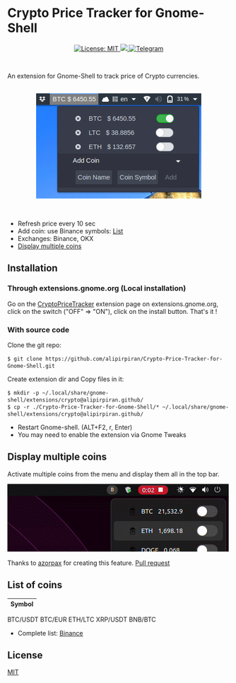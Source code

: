 # Crypto Price Tracker for Gnome-Shell

<p align="center">
 <a href="https://github.com/alipirpiran/Crypto-Price-Tracker-for-Gnome-Shell/blob/master/LICENSE">
  <img alt="License: MIT" src="https://img.shields.io/badge/License-MIT-yellow.svg">
 </a>
 <a href="https://github.com/alipirpiran/Crypto-Price-Tracker-for-Gnome-Shell">
  <img src="https://badges.frapsoft.com/os/v2/open-source.png?v=103">
 </a>
 <a href="https://t.me/mralpr">
  <img src="https://img.shields.io/badge/Chat%20on-telegram-blue" alt="Telegram">
  </a>
 </p>
 <br />
 
An extension for Gnome-Shell to track price of Crypto currencies.
<br />
<br />
<p align="center">
 <img src="https://github.com/alipirpiran/Crypto-Price-Tracker-for-Gnome-Shell/blob/screenshots/scrcrypto.png?raw=true" alt="Screenshot">
 </p>
 
 <br />
 
* Refresh price every 10 sec
* Add coin: use Binance symbols: [List](#list-of-coins)
* Exchanges: Binance, OKX
* [Display multiple coins](#display-multiple-coins)

## Installation

### Through extensions.gnome.org (Local installation)

Go on the [CryptoPriceTracker](https://extensions.gnome.org/extension/2817/crypto-price-tracker/) extension page on extensions.gnome.org, click on the switch ("OFF" => "ON"), click on the install button. That's it !

### With source code

Clone the git repo:

    $ git clone https://github.com/alipirpiran/Crypto-Price-Tracker-for-Gnome-Shell.git

Create extension dir and Copy files in it:

    $ mkdir -p ~/.local/share/gnome-shell/extensions/crypto@alipirpiran.github/
    $ cp -r ./Crypto-Price-Tracker-for-Gnome-Shell/* ~/.local/share/gnome-shell/extensions/crypto@alipirpiran.github/

- Restart Gnome-shell. (ALT+F2, r, Enter)
- You may need to enable the extension via Gnome Tweaks

## Display multiple coins 
Activate multiple coins from the menu and display them all in the top bar.  
  
<img src="https://github.com/alipirpiran/Crypto-Price-Tracker-for-Gnome-Shell/raw/screenshots/multicoin.gif">

Thanks to [azorpax](https://github.com/azorpax) for creating this feature. [Pull request](https://github.com/alipirpiran/Crypto-Price-Tracker-for-Gnome-Shell/pull/10#issue-1351086191)

## List of coins

| Symbol |
| ------ |
BTC/USDT
BTC/EUR
ETH/LTC
XRP/USDT
BNB/BTC

- Complete list: [Binance](https://www.binance.com/indexSpa.html)

## License

[MIT](https://github.com/alipirpiran/Crypto-Price-Tracker-for-Gnome-Shell/blob/master/LICENSE)

